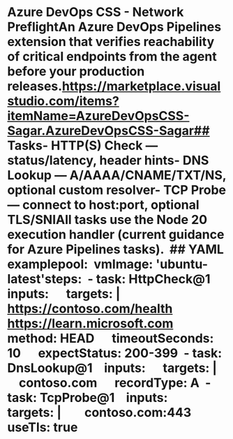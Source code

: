 # Azure DevOps CSS - Network PreflightAn Azure DevOps Pipelines extension that verifies reachability of critical endpoints **from the agent** before your production releases.https://marketplace.visualstudio.com/items?itemName=AzureDevOpsCSS-Sagar.AzureDevOpsCSS-Sagar## Tasks- **HTTP(S) Check** — status/latency, header hints- **DNS Lookup** — A/AAAA/CNAME/TXT/NS, optional custom resolver- **TCP Probe** — connect to host:port, optional TLS/SNIAll tasks use the **Node 20** execution handler (current guidance for Azure Pipelines tasks). &nbsp;## YAML examplepool:&nbsp; vmImage: 'ubuntu-latest'steps:&nbsp; - task: HttpCheck@1&nbsp; &nbsp; inputs:&nbsp; &nbsp; &nbsp; targets: |&nbsp; &nbsp; &nbsp; &nbsp; https://contoso.com/health&nbsp; &nbsp; &nbsp; &nbsp; https://learn.microsoft.com&nbsp; &nbsp; &nbsp; method: HEAD&nbsp; &nbsp; &nbsp; timeoutSeconds: 10&nbsp; &nbsp; &nbsp; expectStatus: 200-399&nbsp; - task: DnsLookup@1&nbsp; &nbsp; inputs:&nbsp; &nbsp; &nbsp; targets: |&nbsp; &nbsp; &nbsp; &nbsp; contoso.com&nbsp; &nbsp; &nbsp; recordType: A&nbsp; - task: TcpProbe@1&nbsp; &nbsp; inputs:&nbsp; &nbsp; &nbsp; targets: |&nbsp; &nbsp; &nbsp; &nbsp; contoso.com:443&nbsp; &nbsp; &nbsp; useTls: true